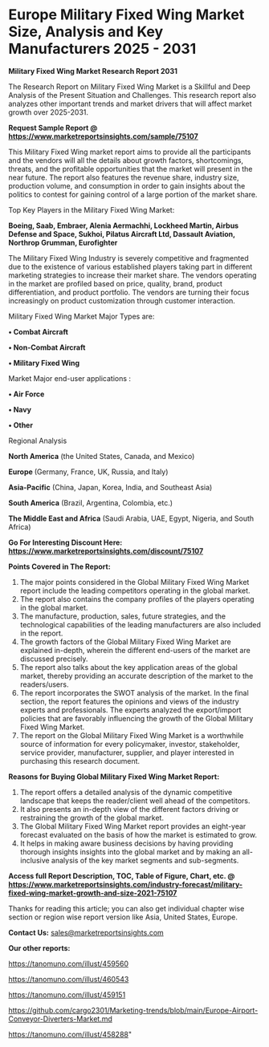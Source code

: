 # Europe Military Fixed Wing Market Size, Analysis and Key Manufacturers 2025 - 2031

<strong>Military Fixed Wing Market Research Report 2031</strong>

The Research Report on Military Fixed Wing Market is a Skillful and Deep Analysis of the Present Situation and Challenges. This research report also analyzes other important trends and market drivers that will affect market growth over 2025-2031.

<strong>Request Sample Report @ <a href=https://www.marketreportsinsights.com/sample/75107>https://www.marketreportsinsights.com/sample/75107</a></strong>

This Military Fixed Wing market report aims to provide all the participants and the vendors will all the details about growth factors, shortcomings, threats, and the profitable opportunities that the market will present in the near future. The report also features the revenue share, industry size, production volume, and consumption in order to gain insights about the politics to contest for gaining control of a large portion of the market share.

Top Key Players in the Military Fixed Wing Market:

<strong>Boeing, Saab, Embraer, Alenia Aermachhi, Lockheed Martin, Airbus Defense and Space, Sukhoi, Pilatus Aircraft Ltd, Dassault Aviation, Northrop Grumman, Eurofighter</strong>

The Military Fixed Wing Industry is severely competitive and fragmented due to the existence of various established players taking part in different marketing strategies to increase their market share. The vendors operating in the market are profiled based on price, quality, brand, product differentiation, and product portfolio. The vendors are turning their focus increasingly on product customization through customer interaction.

Military Fixed Wing Market Major Types are:

<strong>• Combat Aircraft

• Non-Combat Aircraft

• Military Fixed Wing</strong>

Market Major end-user applications :

<strong>• Air Force

• Navy

• Other</strong>

Regional Analysis

</u><strong><b>North America</b></strong> (the United States, Canada, and Mexico)

<strong><b>Europe </b></strong>(Germany, France, UK, Russia, and Italy)

<strong><b>Asia-Pacific</b></strong> (China, Japan, Korea, India, and Southeast Asia)

<strong><b>South America</b></strong> (Brazil, Argentina, Colombia, etc.)

<strong><b>The Middle East and Africa</b></strong> (Saudi Arabia, UAE, Egypt, Nigeria, and South Africa)

<strong>Go For Interesting Discount Here: <a href=https://www.marketreportsinsights.com/discount/75107>https://www.marketreportsinsights.com/discount/75107</a></strong>

<strong>Points Covered in The Report:</strong>
<ol>
  <li>The major points considered in the Global Military Fixed Wing Market report include the leading competitors operating in the global market.</li>
  <li>The report also contains the company profiles of the players operating in the global market.</li>
  <li>The manufacture, production, sales, future strategies, and the technological capabilities of the leading manufacturers are also included in the report.</li>
  <li>The growth factors of the Global Military Fixed Wing Market are explained in-depth, wherein the different end-users of the market are discussed precisely.</li>
  <li>The report also talks about the key application areas of the global market, thereby providing an accurate description of the market to the readers/users.</li>
  <li>The report incorporates the SWOT analysis of the market. In the final section, the report features the opinions and views of the industry experts and professionals. The experts analyzed the export/import policies that are favorably influencing the growth of the Global Military Fixed Wing Market.</li>
  <li>The report on the Global Military Fixed Wing Market is a worthwhile source of information for every policymaker, investor, stakeholder, service provider, manufacturer, supplier, and player interested in purchasing this research document.</li>
</ol>
<strong>Reasons for Buying Global Military Fixed Wing Market Report:</strong>

<ol>
  <li>The report offers a detailed analysis of the dynamic competitive landscape that keeps the reader/client well ahead of the competitors.</li>
  <li>It also presents an in-depth view of the different factors driving or restraining the growth of the global market.</li>
  <li>The Global Military Fixed Wing Market report provides an eight-year forecast evaluated on the basis of how the market is estimated to grow.</li>
  <li>It helps in making aware business decisions by having providing thorough insights insights into the global market and by making an all-inclusive analysis of the key market segments and sub-segments.</li>
</ol>
<strong>Access full Report Description, TOC, Table of Figure, Chart, etc. @ <a href=https://www.marketreportsinsights.com/industry-forecast/military-fixed-wing-market-growth-and-size-2021-75107>https://www.marketreportsinsights.com/industry-forecast/military-fixed-wing-market-growth-and-size-2021-75107</a></strong>


Thanks for reading this article; you can also get individual chapter wise section or region wise report version like Asia, United States, Europe.

<strong>Contact Us:</strong>
sales@marketreportsinsights.com

<strong>Our other reports:</strong>

<a href=https://tanomuno.com/illust/459560>https://tanomuno.com/illust/459560</a>

<a href=https://tanomuno.com/illust/460543>https://tanomuno.com/illust/460543</a>

<a href=https://tanomuno.com/illust/459151>https://tanomuno.com/illust/459151</a>

<a href=https://github.com/cargo2301/Marketing-trends/blob/main/Europe-Airport-Conveyor-Diverters-Market.md>https://github.com/cargo2301/Marketing-trends/blob/main/Europe-Airport-Conveyor-Diverters-Market.md</a>

<a href=https://tanomuno.com/illust/458288>https://tanomuno.com/illust/458288</a>"
